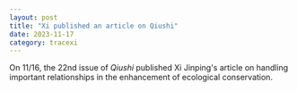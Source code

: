 ```yaml
---
layout: post
title: "Xi published an article on Qiushi"
date: 2023-11-17
category: tracexi
---
```


On 11/16, the 22nd issue of *Qiushi* published Xi Jinping's article on handling important relationships in the enhancement of ecological conservation.

